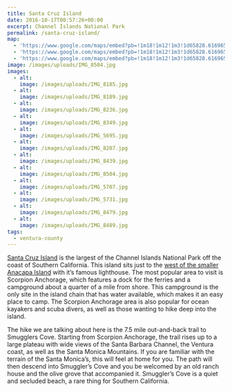 ```yaml
---
title: Santa Cruz Island
date: 2016-10-17T00:57:26+00:00
excerpt: Channel Islands National Park
permalink: /santa-cruz-island/
map:
  - 'https://www.google.com/maps/embed?pb=!1m18!1m12!1m3!1d65828.61696579776!2d-119.59188014550611!3d34.048639137413964!2m3!1f0!2f0!3f0!3m2!1i1024!2i768!4f13.1!3m3!1m2!1s0x0%3A0x127c1b43246c7cc!2sScorpion+Anchorage!5e1!3m2!1sen!2sus!4v1476664569902'
  - 'https://www.google.com/maps/embed?pb=!1m18!1m12!1m3!1d65828.61696579776!2d-119.59188014550611!3d34.048639137413964!2m3!1f0!2f0!3f0!3m2!1i1024!2i768!4f13.1!3m3!1m2!1s0x0%3A0x127c1b43246c7cc!2sScorpion+Anchorage!5e1!3m2!1sen!2sus!4v1476664569902'
  - 'https://www.google.com/maps/embed?pb=!1m18!1m12!1m3!1d65828.61696579776!2d-119.59188014550611!3d34.048639137413964!2m3!1f0!2f0!3f0!3m2!1i1024!2i768!4f13.1!3m3!1m2!1s0x0%3A0x127c1b43246c7cc!2sScorpion+Anchorage!5e1!3m2!1sen!2sus!4v1476664569902'
image: /images/uploads/IMG_8504.jpg
images:
  - alt: 
    image: /images/uploads/IMG_8185.jpg
  - alt: 
    image: /images/uploads/IMG_8189.jpg
  - alt: 
    image: /images/uploads/IMG_8236.jpg
  - alt: 
    image: /images/uploads/IMG_8349.jpg
  - alt: 
    image: /images/uploads/IMG_5695.jpg
  - alt: 
    image: /images/uploads/IMG_8207.jpg
  - alt: 
    image: /images/uploads/IMG_8439.jpg
  - alt: 
    image: /images/uploads/IMG_8504.jpg
  - alt: 
    image: /images/uploads/IMG_5707.jpg
  - alt: 
    image: /images/uploads/IMG_5731.jpg
  - alt: 
    image: /images/uploads/IMG_8479.jpg
  - alt: 
    image: /images/uploads/IMG_8489.jpg
tags:
  - ventura-county
---
```

<a href="https://www.nps.gov/chis/planyourvisit/santa-cruz-things-to-do.htm">Santa Cruz Island</a> is the largest of the Channel Islands National Park off the coast of Southern California. This island sits just to the <a href="http://trailcoffee.net/anacapa-island/">west of the smaller Anacapa Island</a> with it’s famous lighthouse. The most popular area to visit is Scorpion Anchorage, which features a dock for the ferries and a campground about a quarter of a mile from shore. This campground is the only site in the island chain that has water available, which makes it an easy place to camp. The Scorpion Anchorage area is also popular for ocean kayakers and scuba divers, as well as those wanting to hike deep into the island.

The hike we are talking about here is the 7.5 mile out-and-back trail to Smugglers Cove. Starting from Scorpion Anchorage, the trail rises up to a large plateau with wide views of the Santa Barbara Channel, the Ventura coast, as well as the Santa Monica Mountains. If you are familiar with the terrain of the Santa Monica’s, this will feel at home for you. The path will then descend into Smuggler’s Cove and you be welcomed by an old ranch house and the olive grove that accompanied it. Smuggler’s Cove is a quiet and secluded beach, a rare thing for Southern California.

